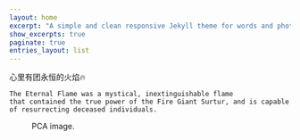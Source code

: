 ```yaml
---
layout: home
excerpt: "A simple and clean responsive Jekyll theme for words and photos."
show_excerpts: true
paginate: true
entries_layout: list
---
```



心里有团永恒的火焰🔥

```
The Eternal Flame was a mystical, inextinguishable flame 
that contained the true power of the Fire Giant Surtur, and is capable of resurrecting deceased individuals.
```

<figure style="width: 250px" class="align-center">
  <img src="{{ '/images/flame.svg' | absolute_url }}" alt="">
  <figcaption>PCA image.</figcaption>
</figure> 
